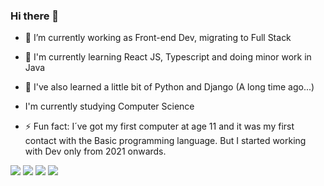 ### Hi there 👋

<!--
**ricardroberg/ricardroberg** is a ✨ _special_ ✨ repository because its `README.md` (this file) appears on your GitHub profile.

Here are some ideas to get you started:
-->
- 🔭 I’m currently working as Front-end Dev, migrating to Full Stack
- 🌱 I'm currently learning React JS, Typescript and doing minor work in Java
- 👯 I've also learned a little bit of Python and Django (A long time ago...)
- I'm currently studying Computer Science

- ⚡ Fun fact: I´ve got my first computer at age 11 and it was my first contact with the Basic programming language. But I started working with Dev only from 2021 onwards.



<div> 
<a href="https://instagram.com/ricardnroberg" target="_blank"><img src="https://img.shields.io/badge/-Instagram-%23E4405F?style=for-the-badge&logo=instagram&logoColor=white" target="_blank"></a>
<a href="https://discord.com/channels/@me/1079000872568225893" target="_blank"><img src="https://img.shields.io/badge/Discord-7289DA?style=for-the-badge&logo=discord&logoColor=white" target="_blank"></a> 
  <a href = "mailto:ricardroberg@gmail.com"><img src="https://img.shields.io/badge/-Gmail-%23333?style=for-the-badge&logo=gmail&logoColor=white" target="_blank"></a>
  <a href="https://www.linkedin.com/in/ricardroberg" target="_blank"><img src="https://img.shields.io/badge/-LinkedIn-%230077B5?style=for-the-badge&logo=linkedin&logoColor=white" target="_blank"></a> 
  
</div>
